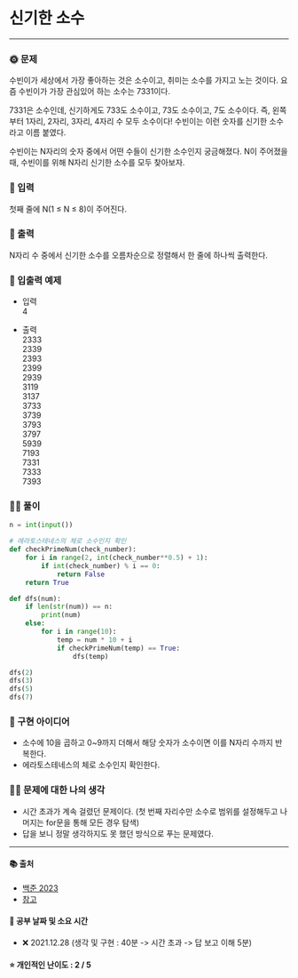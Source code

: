 # 신기한 소수

-----
### 🌞 문제
수빈이가 세상에서 가장 좋아하는 것은 소수이고, 취미는 소수를 가지고 노는 것이다. 요즘 수빈이가 가장 관심있어 하는 소수는 7331이다.

7331은 소수인데, 신기하게도 733도 소수이고, 73도 소수이고, 7도 소수이다. 즉, 왼쪽부터 1자리, 2자리, 3자리, 4자리 수 모두 소수이다! 수빈이는 이런 숫자를 신기한 소수라고 이름 붙였다.

수빈이는 N자리의 숫자 중에서 어떤 수들이 신기한 소수인지 궁금해졌다. N이 주어졌을 때, 수빈이를 위해 N자리 신기한 소수를 모두 찾아보자.
   
### 📝 입력
첫째 줄에 N(1 ≤ N ≤ 8)이 주어진다.

### 👋 출력 
N자리 수 중에서 신기한 소수를 오름차순으로 정렬해서 한 줄에 하나씩 출력한다.

### 🚩 입출력 예제
- 입력  
4   
  
- 출력  
2333   
2339   
2393   
2399   
2939   
3119   
3137   
3733   
3739   
3793   
3797  
5939   
7193  
7331   
7333   
7393   
  
### 👩‍💻 풀이
```python
n = int(input())

# 에라토스테네스의 체로 소수인지 확인
def checkPrimeNum(check_number):
    for i in range(2, int(check_number**0.5) + 1):
        if int(check_number) % i == 0:
            return False
    return True

def dfs(num):
    if len(str(num)) == n:
        print(num)
    else:
        for i in range(10):
            temp = num * 10 + i
            if checkPrimeNum(temp) == True:
                dfs(temp)

dfs(2)
dfs(3)
dfs(5)
dfs(7)
```

### 🔑 구현 아이디어
- 소수에 10을 곱하고 0~9까지 더해서 해당 숫자가 소수이면 이를 N자리 수까지 반복한다.
- 에라토스테네스의 체로 소수인지 확인한다.
  
### 🙋‍♀‍ 문제에 대한 나의 생각
- 시간 초과가 계속 걸렸던 문제이다. (첫 번째 자리수만 소수로 범위를 설정해두고 나머지는 for문을 통해 모든 경우 탐색)
- 답을 보니 정말 생각하지도 못 했던 방식으로 푸는 문제였다.

-------------
#### 📚 출처
- [백준 2023](https://www.acmicpc.net/problem/2023)
- [참고](https://resilient-923.tistory.com/328?category=830805)
#### 📅 공부 날짜 및 소요 시간
- ❌ 2021.12.28 (생각 및 구현 : 40분 -> 시간 초과 -> 답 보고 이해 5분)  
#### ⭐ 개인적인 난이도 : 2 / 5